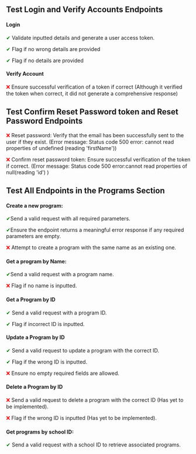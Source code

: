 ## Test Login and Verify Accounts Endpoints
#### Login
<span style="color:green;">&#10004;</span> Validate inputted details and generate a user access token.

<span style="color:green;">&#10004;</span> Flag if no wrong details are provided

<span style="color:green;">&#10004;</span> Flag if no details are provided

#### Verify Account
<span style="color:red;">&#10060;</span> Ensure successful verification of a token if correct (Although it verified the token when correct, it did not generate a comprehensive response)

## Test Confirm Reset Password token and Reset Password Endpoints
<span style="color:red;">&#10060;</span> Reset password:
Verify that the email has been successfully sent to the user if they exist. (Error message: Status code 500 error: cannot read properties of undefined (reading 'firstName'))

<span style="color:red;">&#10060;</span> Confirm reset password token:
Ensure successful verification of the token if correct. (Error message: Status code 500 error:cannot read properties of null(reading 'id') )

## Test All Endpoints in the Programs Section
#### Create a new program:

<span style="color:green;">&#10004;</span>Send a valid request with all required parameters.

<span style="color:green;">&#10004;</span>Ensure the endpoint returns a meaningful error response if any required parameters are empty.

<span style="color:red;">&#10060;</span> Attempt to create a program with the same name as an existing one.

#### Get a program by Name:

<span style="color:green;">&#10004;</span>Send a valid request with a program name.

<span style="color:red;">&#10060;</span> Flag if no name is inputted.

#### Get a Program by ID
<span style="color:green;">&#10004;</span> Send a valid request with a program ID.

<span style="color:green;">&#10004;</span> Flag if incorrect ID is inputted.

#### Update a Program by ID
<span style="color:green;">&#10004;</span> Send a valid request to update a program with the correct ID.

<span style="color:green;">&#10004;</span>  Flag if the wrong ID is inputted.

<span style="color:red;">&#10060;</span> Ensure no empty required fields are allowed.

#### Delete a Program by ID
<span style="color:red;">&#10060;</span> Send a valid request to delete a program with the correct ID (Has yet to be implemented).

<span style="color:red;">&#10060;</span> Flag if the wrong ID is inputted (Has yet to be implemented).

#### Get programs by school ID:

<span style="color:green;">&#10004;</span> Send a valid request with a school ID to retrieve associated programs.


